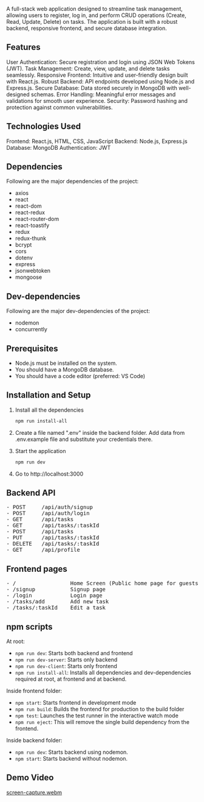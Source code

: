 A full-stack web application designed to streamline task management, allowing users to register, log in, and perform CRUD operations (Create, Read, Update, Delete) on tasks. The application is built with a robust backend, responsive frontend, and secure database integration.

## Features
User Authentication: Secure registration and login using JSON Web Tokens (JWT).
Task Management: Create, view, update, and delete tasks seamlessly.
Responsive Frontend: Intuitive and user-friendly design built with React.js.
Robust Backend: API endpoints developed using Node.js and Express.js.
Secure Database: Data stored securely in MongoDB with well-designed schemas.
Error Handling: Meaningful error messages and validations for smooth user experience.
Security: Password hashing and protection against common vulnerabilities.

## Technologies Used
Frontend: React.js, HTML, CSS, JavaScript
Backend: Node.js, Express.js
Database: MongoDB
Authentication: JWT



## Dependencies

Following are the major dependencies of the project:

- axios
- react
- react-dom
- react-redux
- react-router-dom
- react-toastify
- redux
- redux-thunk
- bcrypt
- cors
- dotenv
- express
- jsonwebtoken
- mongoose

## Dev-dependencies

Following are the major dev-dependencies of the project:

- nodemon
- concurrently

## Prerequisites

- Node.js must be installed on the system.
- You should have a MongoDB database.
- You should have a code editor (preferred: VS Code)

## Installation and Setup

1. Install all the dependencies

   ```sh
   npm run install-all
   ```

2. Create a file named ".env" inside the backend folder. Add data from .env.example file and substitute your credentials there.

3. Start the application

   ```sh
   npm run dev
   ```

4. Go to http://localhost:3000

## Backend API

<pre>
- POST     /api/auth/signup
- POST     /api/auth/login
- GET      /api/tasks
- GET      /api/tasks/:taskId
- POST     /api/tasks
- PUT      /api/tasks/:taskId
- DELETE   /api/tasks/:taskId
- GET      /api/profile
</pre>

## Frontend pages

<pre>
- /                 Home Screen (Public home page for guests and private dashboard (tasks) for logged-in users)
- /signup           Signup page
- /login            Login page
- /tasks/add        Add new task
- /tasks/:taskId    Edit a task
</pre>

## npm scripts

At root:

- `npm run dev`: Starts both backend and frontend
- `npm run dev-server`: Starts only backend
- `npm run dev-client`: Starts only frontend
- `npm run install-all`: Installs all dependencies and dev-dependencies required at root, at frontend and at backend.

Inside frontend folder:

- `npm start`: Starts frontend in development mode
- `npm run build`: Builds the frontend for production to the build folder
- `npm test`: Launches the test runner in the interactive watch mode
- `npm run eject`: This will remove the single build dependency from the frontend.

Inside backend folder:

- `npm run dev`: Starts backend using nodemon.
- `npm start`: Starts backend without nodemon.

## Demo Video
[screen-capture.webm](https://github.com/user-attachments/assets/67b90c24-1d9e-4363-a4d0-e015a7139ee2)

